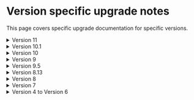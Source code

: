 # Version specific upgrade notes

This page covers specific upgrade documentation for specific versions.

<details>

<summary>Version 11</summary>

Version 11 of Umbraco Forms has a minimum dependency on Umbraco CMS core of `11.0.0`. It runs on .NET 7.

### Breaking changes

Version 11 contains a number of breaking changes. We don't expect many projects to be affected by them as they are in areas that are not typical extension points. For reference though, the full details are listed here:

### Presentation

- A CSS class for each field is rendered out matching the caption of the form field.  This has been changed to use the alias of the form field, as this is considered less likely to change and potentially break custom styles.

### Code

- The int `DeleteFormRecords(Form form, FormState formState, DateTime deleteRecordsCreatedEarlierThan)` method was added to `IRecordStorage`.
- Name of `FormsUmbracoBuiderExtensions` was corrected to `FormsUmbracoBuilderExtensions`.
- The method `RegenerateFormStructureIds` on Form was amended to return a response.
- The method void `ExecuteWorkflows(List<IWorkflow> workflows, Record record, Form form, FormState state)` was added to `IWorkflowExecutionService`.
- Obsolete constructor on `PlaceholderParsingService` removed.
- Obsolete constructor on `ServerVariablesParsingHandler` removed.
- `IsMandatory` and `Condition` properties were added to the `IWorkflow` and `IWorkflowEntity` interface.
- `DaysToRetainSubmittedRecordsFor` and `DaysToRetainApprovedRecordsForproperties` were added to the `IFormEntity` interface.
- Obsolete constructor on the export type `ExportToExcel` removed.
- Obsolete constructor on the workflow type `SendRazorEmail` removed.
- Obsolete constructor on the controllers `UmbracoFormsController`, `ExportController`, `FieldController`, `FormController`, `RecordController`, and  `EmailTemplateTreeController` removed.
- Duplicate method `GetAllDocumentTypesWithAlias` in `PickerController` was removed.
- Obsolete overloads to the `Build` method on `FormViewModel` were removed.
- Obsolete constructor on `FormRenderingService` was removed.
- Legacy storage of prevalues with captions using a single string with a separator was updated to store them as an object with a value and caption.
  - A `JsonConverter` was added to `FormsJsonSerializerSettings` that will convert forms saved in older versions with the string storage into the new structure.
  - The public field `Field.PrevalueCaptionSeparator` was removed.
  - `Field.Prevalues` now returns `IEnumerable<FieldPrevalue>` instead of `IEnumerable<string>`, and the property `Field.ParsedPreValues` was removed.
- The obsolete overload of the methods `Test` and `TestRule` in `FieldConditionEvaluation` was removed and the existing method made private.
- The obsolete overload of the method `IsVisible` in `FieldConditionEvaluation` was removed.
- The property `ConditionCheckFunctions` was added to the `IFieldType` interface.
- The property `Alias` was added to the interfaces for all provider types inheriting from `ProviderBase`.
- The additional method `GetRecordsFromFormForMember` was added to the interface `IRecordReaderService`.

</details>

<details>

<summary>Version 10.1</summary>

### Breaking changes

- The default theme has been updated to render captions for field types that support prevalues. If you have created any custom themes, please review the default theme and ensure you make similar changes to make use of the new feature.
- The method `PreValues` on the `FieldViewModel` type has been changed from a collection of strings to a collection of a `PrevalueViewModel` object that has a Value and Caption property.
- In order to fix an issue with display and editing of values, we've found a need to ensure the property representing the fields a record entry used in the backoffice is changed from a list of values to a structure containing the field Ids and values. Specifically, `EntrySearchResult.Fields` has changed type `IEnumerable<object?>` to `IEnumerable<EntrySearchResult.FieldData>`.  The only scenarios affected by this would be anyone handling the `EntrySearchResultFetchingNotification` notification or developing custom export types.

</details>

<details>

<summary>Version 10</summary>

Version 10 of Umbraco Forms has a minimum dependency on Umbraco CMS core of `10.0.0`. It runs on .NET 6.

To migrate to version 10, you should first update to the latest minor release of version 9. If you are upgrading from Umbraco 8, update Forms to the latest minor version of Forms 8. Ensure you have the configuration in place for storing form definitions in the database. For more information, see the [Umbraco Forms in the Database (legacy)](https://our.umbraco.com/documentation/Add-ons/UmbracoForms/Developer/Forms-in-the-Database/) article.

Either way will ensure you have all the database schema changes in place.

### Views and client-side files

Umbraco 10 distributes the views and client-side files as part of a Razor class library, distributed in the Umbraco.Forms.StaticAssets package.  This means these assets are no longer individual files available on disk. The advantage of this approach is that that avoids changes made to them by solution developers being inadvertently lost when the project is rebuilt.

When upgrading from Forms 9, you should either first run a `dotnet clean`, or, after installing Forms 10, delete the `App_Plugins/UmbracoForms` folder.  This will ensure there aren't two copies of the `package.manifest` file, which would cause issues by registering duplicate property editors.

For views you should also remove the following folders and files (again, either via a `dotnet clean` before upgrading, or manually afterward):

- `/Views/MacroPartials/InsertUmbracoFormWithTheme.cshtml`
- `/Views/MacroPartials/RenderUmbracoFormScripts.cshtml`
- `/Views/Partials/Forms/`

If you have custom themes or other changes to the files in the `Views/Partials/Forms` folder, you should ensure those files remain.

For example, with a custom email template, remove the file `Example-Template.cshtml` from the `/Views/Forms/Emails` folder but keep any custom templates.

Similarly, if you have a custom theme, remove the `default` and `bootstrap3-horizontal` folders from the `/Views/Partials/Forms/Themes/` folder but keep any custom theme folders.

### Breaking changes

Version 10 contains a number of breaking changes. We do not expect many projects to be affected by them as they are in areas that are not typical extension points. For reference though, the full details are listed here.

### Configuration

- Renamed the configuration option to allow editable form submissions on the front-end to `AllowEditableFormSubmissions` (fixing the typo in the previous value of `AllowEditableFormSubmissions`).

### Code

- `DatabaseIntegrityHealthCheck` has an altered constructor taking an additional parameter.
- The `EventExtensions` class is no longer used since V9 and has been removed.
- Static events from `BaseFileStorage` removed and replaced with notifications.
- `IFormTemplateStorage` along with its implementation in `FormTemplateStorage` and base classes have been simplified, as templates are the only file based storage now in use, and there are no methods necessary for this other than reading.
- The method `GetScaffold` has been removed from `FormController`, as it's not called from the UI.
- The following classes have altered constructors taking additional parameters, with obsolete versions removed.
  - `RecordController`
  - `FormSecurityController`
  - `FormSecurityTreeController`
  - `PostToUrl`
  - `WorkflowEmailService`
- The public fields on the `Setting` class have been converted to properties.
- The methods `GetMemberCacheKey` and `GetMemberValuesCacheKey` on `CacheKeys` taking an integer parameter have been removed.
- The method `GetUserSecurity` on `IUserSecurityStorage` has been amended to take an integer parameter rather than an object.
- The method `StringExtensions.DetectIsJson` has been removed (the equivalent exists in CMS).
- Obsoleted methods in `FieldConditionEvaluation` have been removed.
- The following unused classes have been removed:
  - `FormEventArgs`
  - `FolderEventArgs`
  - `FieldPreValueSourceEventArgs`
  - `FormDataSourceEventArgs`
  - `WorkflowEventArgs`
  - `BaseStorageEventArgs`
Additional methods have been added to the following interfaces:
  - `IRecordStorage`
  - `IRecordFieldValueStorage`
  - `IUserSecurityStorage`
  - `IUserFormSecurityStorage`
  - `IFormsSecurity`
- Additional properties of `SupportsMandatory` and `EditType` have been added to the `IFieldType` interface.
- The obsoleted method `RegenerateFieldSetAndFieldIds` on `Form` has been removed.
- The constructor of `FolderNotificationHandler` had an unused parameter removed.
- The obsolete and unused methods `CanCurrentUserEdit`, `CanCurrentUserAddInEditor`, `CanCurrentUserManageWorkflows`, `EnsureUserExist`s and `CanCurrentUserExport` were removed from the `IFormSecurity` interface.
- The type parameter `TEventArgs` defined on `IBaseService` (and derived interfaces) has been removed.
- Database migration classes inheriting from `FormsMigrationBase` now use the non-obsolete base constructor defined on `PackageMigrationBase`.
- The methods on `IPlaceholderParsingService` have been combined into a single one with optional parameters.
- The method `PostSave` on `FormSecurityController` has been renamed to `PostSaveForUser`.
- The backoffice model class `FormSecurity` has been renamed to `FormSecurityForUser`.
- The unused class `NonSerialiazableTypeSurrogateSelector` was removed.
- The unused method `ImportXmlNodeFromText` on `XmlHelper` was  removed.
- `IFormService.FormExist` was renamed to `IFormService.FormExists`.
- `EntrySearchResultCollection.schema` was capitalized.
- Base class `ExportType` has a constructor taking `IHostEnvironment` instead of `IHostingEnvironment`.
- Typo was fixed in the class name of `TempDataDictionraryExtensions`.
- The `SetFormThemeCssFile` extension method had an unused variable removed.
- Some method signatures have had appropriate modifications for nullable reference type support.
- Removed `BaseFileStorage`, `BaseFileSystemStorage` and `FormsFileSystemForPackageData` as they are no longer needed following changes to support distribution of assets in a razor class library.

</details>

<details>

<summary>Version 9</summary>

Version 9 of Umbraco Forms has a minimum dependency on Umbraco CMS core of `9.0.1` and runs on .NET 5.

</details>

<details>

<summary>Version 9.5</summary>

See notes under 10.1.

</details>

<details>

<summary>Version 8.13</summary>

See notes under 10.1.

</details>

<details>

<summary>Version 8</summary>

Version 8 of Umbraco Forms has a minimum dependency on Umbraco CMS core of `8.0.0` and runs on .NET Framework 7.2.

In order to upgrade from Umbraco Forms 7 to Umbraco Forms 8, you can use any of these options:

## Download

In order to upgrade you will want to [download the version of Forms you wish to upgrade to](https://our.umbraco.com/projects/developer-tools/umbraco-forms/). Instead of downloading the actual package, however, you want to download the `Umbraco.Forms.Files.x.y.z.zip` file (where x.y.z) is the version.

The filename ends with `.Files.x.y.z.zip` and contains only the files that get installed when you install Umbraco Forms.

## Copy

The easiest way to proceed is to unzip the file you downloaded and copy and overwrite (almost) everything into your website. Almost, because you might not want to overwrite `~/App_Plugins/UmbracoForms/UmbracoForms.config` because you might have updated it in the past. Make sure to compare your current version to the version in the zip file you downloaded. If there's any new configuration options in there then copy those into your website's `UmbracoForms.config` file.

</details>

<details>

<summary>Version 7</summary>

You can upgrade to the latest version of Umbraco Forms through:

- [Automatic Upgrade](#automatic-upgrade)
- [Download](#download-1)
- [Copy](#copy-1)
- [Upgrade marker](#upgrade-marker)

## Automatic Upgrade

Forms allows you to stay in sync with the latest releases, so you can take advantage of the new features and bug fixes.

### Checking for updates

You won't have to check for updates manually. Umbraco Forms will inform you when a new update is available. Navigate to the Forms dashboard and if you see the following then a new version is already available.

![Upgrade available](../installation/images/UpgradeAvailable.png)

### Installing update

To upgrade your installation hit the *upgrade now* button.

![Upgrade now](../installation/images/UpgradeNow.png)

Umbraco will now fetch and install the upgrade.

![Upgrade Progress](../installation/images/UpgradeProgress.png)

Once it's completed the upgrade notification should be gone and you can continue using a newly updated Umbraco Forms.

## Download

In order to upgrade you will want to [download the version of Forms you wish to upgrade to](https://our.umbraco.com/projects/developer-tools/umbraco-forms/). Instead of downloading the actual package, however, you want to download the `UmbracoForms.Files.x.y.z.zip` file (where x.y.z) is the version.

The filename ends with `.Files.x.y.z.zip` and contains only the files that get installed when you install Umbraco Forms.

## Copy

Unzip the file you downloaded and copy and overwrite (almost) everything into your website. Almost, because you might not want to overwrite `~/App_Plugins/UmbracoForms/UmbracoForms.config` because you might have updated it in the past. Make sure to compare your current version to the version in the zip file you downloaded. If there's any new configuration options in there then copy those into your website's `UmbracoForms.config` file.

## Upgrade marker

Finally, you'll need to tell Umbraco Forms to update itself when you start the website next. In order to do that you need to have a `formsupdate` file (an empty text file without extension) in `~/App_Data/TEMP/`. The easiest way to create this file is by going into the root folder of your website and start a command line there. You can then type the following command: `echo > /App_Data/TEMP/formsupdate`.

This command creates the file and you should see it disappear the next time the website recycles (you may want to recycle the website manually after creating this file). If the file isn't automatically removed, it is completely safe to remove it manually.

That's it! You're all set.

</details>

<details>

<summary>Version 4 to Version 6</summary>

Upgrading to Version 6 of Umbraco Forms, has a higher minimum dependency on Umbraco CMS core of `7.6.0` & higher. The reasoning behind this is due to some underlying changes to ensure Forms works with Umbraco Cloud & Deploy.

With Umbraco you have many options to upgrade Umbraco Forms.

- You can install the Forms package via the community package search from within the Developer Tab in the CMS.
- Umbraco Forms can be downloaded directly from [our.umbraco.com](https://our.umbraco.com/packages/developer-tools/umbraco-forms/).
- You can download a `.zip` file containing the updated files which you can unzip & apply over the top of your existing install.
- You can upgrade Forms using NuGet. Doing this will require a few more steps, which you can find in the next section.

### Upgrading with NuGet

Using NuGet to perform an the Forms major upgrade, you will see that the legacy MacroPartial view is removed from the site. This causes any existing Umbraco Forms rendered on the site to stop functioning.

Before running the site after the NuGet upgrade again; consider this may need to be done on each environment depending on your deployment process/setup. You will need to copy/restore the following file `Views/MacroPartials/InsertUmbracoForm.cshtml` from your source control solution.

The file needs to be here before the site is restarted - due to the migration/upgrade tasks listed below.

### Upgrade tasks

The following outlines for `version 6.0.0` what upgrade/migration tasks that are being performed:

- Rename legacy macro to make it easier to identify in the backoffice.
- Adds new form macro to insert a form with a theme.
- Moves JSON Form Storage files from `App_Plugins/UmbracoForms/Data` to `App_Data/UmbracoForms/Data` by default unless a custom Forms IFileSystem is configured such as Azure blob storage.
- Moves any Form PreValue sources that uses text files that were uploaded to the media section & now stores in the Umbraco Forms IFileSystem.

### Recommendation

We recommend you make the switch away from the legacy macro and swap over to the newer macro that supports Themes. The legacy macro is there to ease the transition over and to avoid entire sites forms to stop working.

</details>
